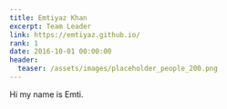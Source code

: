 ```yaml
---
title: Emtiyaz Khan
excerpt: Team Leader
link: https://emtiyaz.github.io/
rank: 1
date: 2016-10-01 00:00:00
header:
  teaser: /assets/images/placeholder_people_200.png
---
```


Hi my name is Emti.
